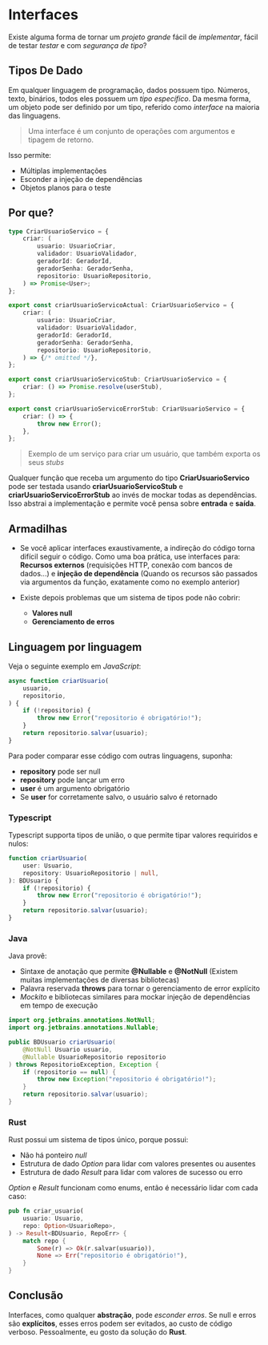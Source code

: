 # Interfaces

Existe alguma forma de tornar um _projeto grande_ fácil de _implementar_, fácil de testar _testar_ e
com _segurança de tipo_?

## Tipos De Dado

Em qualquer linguagem de programação, dados possuem tipo. Números, texto, binários, todos eles
possuem um _tipo específico_. Da mesma forma, um objeto pode ser definido por um tipo, referido como
_interface_ na maioria das linguagens.

> Uma interface é um conjunto de operações com argumentos e tipagem de retorno.

Isso permite:

- Múltiplas implementações
- Esconder a injeção de dependências
- Objetos planos para o teste

## Por que?

```ts
type CriarUsuarioServico = {
    criar: (
        usuario: UsuarioCriar,
        validador: UsuarioValidador,
        geradorId: GeradorId,
        geradorSenha: GeradorSenha,
        repositorio: UsuarioRepositorio,
    ) => Promise<User>;
};

export const criarUsuarioServicoActual: CriarUsuarioServico = {
    criar: (
        usuario: UsuarioCriar,
        validador: UsuarioValidador,
        geradorId: GeradorId,
        geradorSenha: GeradorSenha,
        repositorio: UsuarioRepositorio,
    ) => {/* omitted */},
};

export const criarUsuarioServicoStub: CriarUsuarioServico = {
    criar: () => Promise.resolve(userStub),
};

export const criarUsuarioServicoErrorStub: CriarUsuarioServico = {
    criar: () => {
        throw new Error();
    },
};
```

> Exemplo de um serviço para criar um usuário, que também exporta os seus _stubs_

Qualquer função que receba um argumento do tipo **CriarUsuarioServico** pode ser testada usando
**criarUsuarioServicoStub** e **criarUsuarioServicoErrorStub** ao invés de mockar todas as
dependências. Isso abstrai a implementação e permite você pensa sobre **entrada** e **saída**.

## Armadilhas

- Se você aplicar interfaces exaustivamente, a indireção do código torna difícil seguir o código.
  Como uma boa prática, use interfaces para: **Recursos externos** (requisições HTTP, conexão com
  bancos de dados...) e **injeção de dependência** (Quando os recursos são passados via argumentos
  da função, exatamente como no exemplo anterior)

- Existe depois problemas que um sistema de tipos pode não cobrir:

  - **Valores null**
  - **Gerenciamento de erros**

## Linguagem por linguagem

Veja o seguinte exemplo em _JavaScript_:

```js
async function criarUsuario(
    usuario,
    repositorio,
) {
    if (!repositorio) {
        throw new Error("repositorio é obrigatório!");
    }
    return repositorio.salvar(usuario);
}
```

Para poder comparar esse código com outras linguagens, suponha:

- **repository** pode ser null
- **repository** pode lançar um erro
- **user** é um argumento obrigatório
- Se **user** for corretamente salvo, o usuário salvo é retornado

### Typescript

Typescript supporta tipos de união, o que permite tipar valores requiridos e nulos:

```ts
function criarUsuario(
    user: Usuario,
    repository: UsuarioRepositorio | null,
): BDUsuario {
    if (!repositorio) {
        throw new Error("repositorio é obrigatório!");
    }
    return repositorio.salvar(usuario);
}
```

### Java

Java provê:

- Sintaxe de anotação que permite **@Nullable** e **@NotNull** (Existem muitas implementações de
  diversas bibliotecas)
- Palavra reservada **throws** para tornar o gerenciamento de error explícito
- _Mockito_ e bibliotecas similares para mockar injeção de dependências em tempo de execução

```java
import org.jetbrains.annotations.NotNull;
import org.jetbrains.annotations.Nullable;

public BDUsuario criarUsuario(
    @NotNull Usuario usuario,
    @Nullable UsuarioRepositorio repositorio
) throws RepositorioException, Exception {
    if (repositorio == null) {
        throw new Exception("repositorio é obrigatório!");
    }
    return repositorio.salvar(usuario);
}
```

### Rust

Rust possui um sistema de tipos único, porque possui:

- Não há ponteiro _null_
- Estrutura de dado _Option_ para lidar com valores presentes ou ausentes
- Estrutura de dado _Result_ para lidar com valores de sucesso ou erro

_Option_ e _Result_ funcionam como enums, então é necessário lidar com cada caso:

```rs
pub fn criar_usuario(
    usuario: Usuario,
    repo: Option<UsuarioRepo>,
) -> Result<BDUsuario, RepoErr> {
    match repo {
        Some(r) => Ok(r.salvar(usuario)),
        None => Err("repositorio é obrigatório!"),
    }
}
```

## Conclusão

Interfaces, como qualquer **abstração**, pode _esconder erros_. Se null e erros são **explícitos**,
esses erros podem ser evitados, ao custo de código verboso. Pessoalmente, eu gosto da solução do
**Rust**.
